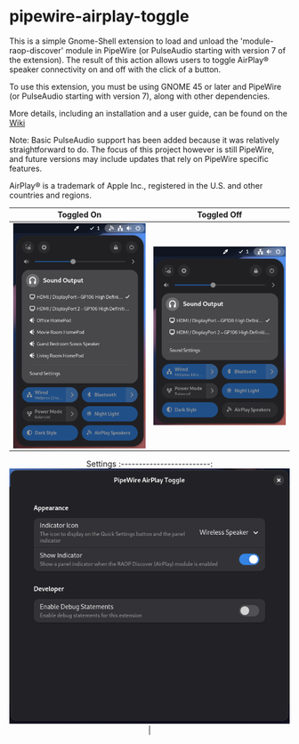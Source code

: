# pipewire-airplay-toggle

This is a simple Gnome-Shell extension to load and unload the 'module-raop-discover' module in PipeWire (or PulseAudio starting with version 7 of the extension). The result of this action allows users to toggle AirPlay® speaker connectivity on and off with the click of a button.

To use this extension, you must be using GNOME 45 or later and PipeWire (or PulseAudio starting with version 7), along with other dependencies.

More details, including an installation and a user guide, can be found on the [Wiki](https://github.com/craw0967/pipewire-airplay-toggle/wiki)

Note: Basic PulseAudio support has been added because it was relatively straightforward to do. The focus of this project however is still PipeWire, and future versions may include updates that rely on PipeWire specific features.

AirPlay® is a trademark of Apple Inc., registered in the U.S. and other countries and regions.

<div align="center">
  
Toggled On | Toggled Off
:-------------------------:|:-------------------------:
<img src="screenshot-enabled.png" align="top" title="'AirPlay® Speakers' Quick Settings Toggle - Enabled" alt="'AirPlay® Speakers' Quick Settings Toggle - Enabled"/>  |  <img src="screenshot-disabled.png" align="top" title="'AirPlay® Speakers' Quick Settings Toggle - Disabled" alt="'AirPlay® Speakers' Quick Settings Toggle - Disabled"/>

Settings
:-------------------------:
<img src="screenshot-prefs.png" title="'AirPlay® Speakers' Quick Settings Toggle Preferences Screen" alt="'AirPlay® Speakers' Quick Settings Toggle Preferences Screen"/> |

</div>
